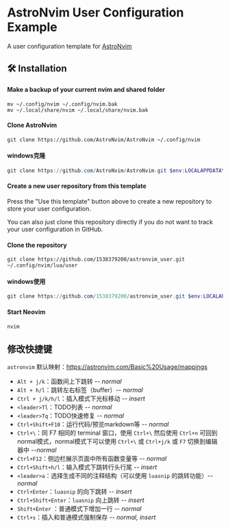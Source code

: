 # AstroNvim User Configuration Example

A user configuration template for [AstroNvim](https://github.com/AstroNvim/AstroNvim)

## 🛠️ Installation

#### Make a backup of your current nvim and shared folder

```shell
mv ~/.config/nvim ~/.config/nvim.bak
mv ~/.local/share/nvim ~/.local/share/nvim.bak
```

#### Clone AstroNvim

```shell
git clone https://github.com/AstroNvim/AstroNvim ~/.config/nvim
```

#### windows克隆

```powershell
git clone https://github.com/AstroNvim/AstroNvim.git $env:LOCALAPPDATA\nvim
```

#### Create a new user repository from this template

Press the "Use this template" button above to create a new repository to store your user configuration.

You can also just clone this repository directly if you do not want to track your user configuration in GitHub.

#### Clone the repository

```shell
git clone https://github.com/1538379200/astronvim_user.git ~/.config/nvim/lua/user
```

#### windows使用

```powershell
git clone https://github.com/1538379200/astronvim_user.git $env:LOCALAPPDATA\nvim\lua\user
```

#### Start Neovim

```shell
nvim
```

## 修改快捷键

`astronvim` 默认映射：https://astronvim.com/Basic%20Usage/mappings

- `Alt + j/k`：函数间上下跳转 -- *normal*
- `Alt + h/l`：跳转左右标签（buffer）-- *normal*
- `Ctrl + j/k/h/l`：插入模式下光标移动 -- *insert*
- `<leader>Tl`：TODO列表 -- *normal*
- `<leader>Tq`：TODO快速修复 -- *normal*
- `Ctrl+Shift+F10`：运行代码/预览markdown等 -- *normal*
- `Ctrl+\`：同 F7 相同的 terminal 窗口，使用 `Ctrl+\` 然后使用 `Ctrl+n` 可回到normal模式，normal模式下可以使用 `Ctrl+\` 或 `Ctrl+j/k` 或 `F7` 切换到编辑器中 --*normal*
- `Ctrl+F12`：侧边栏展示页面中所有函数变量等 -- *normal*
- `Ctrl+Shift+h/l`：输入模式下跳转行头行尾 -- *insert*
- `<leader>a`：选择生成不同的注释结构（可以使用 `luasnip` 的跳转功能）-- *normal*
- `Ctrl+Enter`：`luasnip` 的向下跳转 -- *insert*
- `Ctrl+Shift+Enter`：`luasnip` 向上跳转 -- *insert*
- `Shift+Enter` ：普通模式下增加一行 -- *normal*
- `Ctrl+s`：插入和普通模式强制保存 -- *normal, insert*
